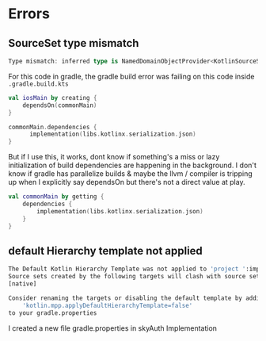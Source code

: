 

# Errors

## SourceSet type mismatch

```ts
Type mismatch: inferred type is NamedDomainObjectProvider<KotlinSourceSet> but KotlinSourceSet was expected
```

For this code in gradle, the gradle build error was failing on this code inside `.gradle.build.kts`
```kotlin
val iosMain by creating {  
    dependsOn(commonMain)
}
```

```kotlin
commonMain.dependencies {
      implementation(libs.kotlinx.serialization.json)
}
```

But if I use this, it works, dont know if something's a miss or lazy initialization of build dependencies are happening in the background.
I don't know if gradle has parallelize builds & maybe the llvm / compiler is tripping up when I explicitly say dependsOn but there's not a direct value at play.

```kotlin
val commonMain by getting {
    dependencies {
		implementation(libs.kotlinx.serialization.json)
	}
}
```





## default Hierarchy template not applied


```sh
The Default Kotlin Hierarchy Template was not applied to 'project ':implementation:Auth'':
Source sets created by the following targets will clash with source sets created by the template:
[native]

Consider renaming the targets or disabling the default template by adding 
    'kotlin.mpp.applyDefaultHierarchyTemplate=false'
to your gradle.properties
```


I created a new file gradle.properties in skyAuth Implementation




## 